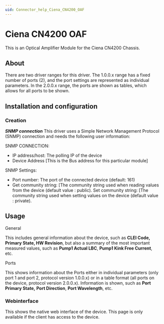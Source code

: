 ```yaml
---
uid: Connector_help_Ciena_CN4200_OAF
---
```


# Ciena CN4200 OAF

This is an Optical Amplifier Module for the Ciena CN4200 Chassis.

## About

There are two driver ranges for this driver. The 1.0.0.x range has a fixed number of ports (2), and the port settings are represented as individual parameters.
In the 2.0.0.x range, the ports are shown as tables, which allows for all ports to be shown.

## Installation and configuration

### Creation

***SNMP connection***
This driver uses a Simple Network Management Protocol (SNMP) connection and needs the following user information:

SNMP CONNECTION:

- IP address/host: The polling IP of the device
- Device Address \[This is the Bus address for this particular module\]

SNMP Settings:

- Port number: The port of the connected device (default: 161)
- Get community string: \[The community string used when reading values from the device
  (default value : public).
  Set community string: \[The community string used when setting values on the device
  (default value : private).

## Usage


General

This includes general information about the device, such as **CLEI Code, Primary State, HW Revision**, but also a summary of the most important measured values, such as **Pump1 Actual LBC**, **Pump1 Kink Free Current**, etc.

Ports

This shows information about the Ports either in individual parameters (only port 1 and port 2, protocol version 1.0.0.x) or in a table format (all ports on the device, protocol version 2.0.0.x).
Information is shown, such as **Port Primary State,** **Port Direction**, **Port Wavelength**, etc.

### Webinterface

This shows the native web interface of the device.
This page is only available if the client has access to the device.
